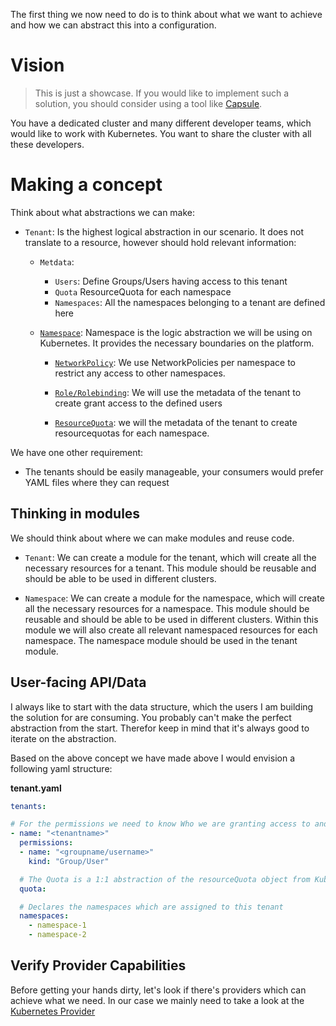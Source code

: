 The first thing we now need to do is to think about what we want to achieve and how we can abstract this into a configuration.

# Vision

> This is just a showcase. If you would like to implement such a solution, you should consider using a tool like [Capsule](https://github.com/projectcapsule/capsule).

You have a dedicated cluster and many different developer teams, which would like to work with Kubernetes. You want to share the cluster with all these developers.


# Making a concept

Think about what abstractions we can make:

  * `Tenant`: Is the highest logical abstraction in our scenario. It does not translate to a resource, however should hold relevant information:
  
    * `Metdata`:
      * `Users`: Define Groups/Users having access to this tenant
      * `Quota` ResourceQuota for each namespace
      * `Namespaces`: All the namespaces belonging to a tenant are defined here
  
    * [`Namespace`](https://kubernetes.io/docs/concepts/overview/working-with-objects/namespaces/): Namespace is the logic abstraction we will be using on Kubernetes. It provides the necessary boundaries on the platform.
 
      * [`NetworkPolicy`](https://kubernetes.io/docs/concepts/services-networking/network-policies/): We use NetworkPolicies per namespace to restrict any access to other namespaces.
  
      * [`Role/Rolebinding`](https://kubernetes.io/docs/reference/access-authn-authz/rbac/): We will use the metadata of the tenant to create grant access to the defined users

      * [`ResourceQuota`](https://kubernetes.io/docs/concepts/policy/resource-quotas/): we will the metadata of the tenant to create resourcequotas for each namespace.

We have one other requirement:

  * The tenants should be easily manageable, your consumers would prefer YAML files where they can request 


## Thinking in modules

We should think about where we can make modules and reuse code. 

  * `Tenant`: We can create a module for the tenant, which will create all the necessary resources for a tenant. This module should be reusable and should be able to be used in different clusters.

  * `Namespace`: We can create a module for the namespace, which will create all the necessary resources for a namespace. This module should be reusable and should be able to be used in different clusters. Within this module we will also create all relevant namespaced resources for each namespace. The namespace module should be used in the tenant module.

## User-facing API/Data

I always like to start with the data structure, which the users I am building the solution for are consuming. You probably can't make the perfect abstraction from the start. Therefor keep in mind that it's always good to iterate on the abstraction. 

Based on the above concept we have made above I would envision a following yaml structure:

**tenant.yaml**
```yaml
tenants:

# For the permissions we need to know Who we are granting access to and what kind of access of property we are using (Username/Groups)
- name: "<tenantname>"
  permissions:
  - name: "<groupname/username>"
    kind: "Group/User"

  # The Quota is a 1:1 abstraction of the resourceQuota object from Kubernetes
  quota:

  # Declares the namespaces which are assigned to this tenant
  namespaces:
    - namespace-1
    - namespace-2
```

## Verify Provider Capabilities

Before getting your hands dirty, let's look if there's providers which can achieve what we need. In our case we mainly need to take a look at the [Kubernetes Provider](https://registry.terraform.io/providers/hashicorp/kubernetes/latest/docs)


